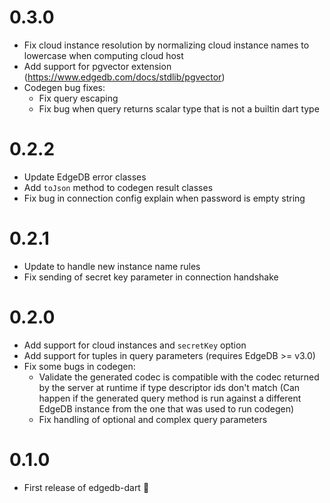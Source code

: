 # 0.3.0

- Fix cloud instance resolution by normalizing cloud instance names to
  lowercase when computing cloud host
- Add support for pgvector extension (<https://www.edgedb.com/docs/stdlib/pgvector>)
- Codegen bug fixes:
  - Fix query escaping
  - Fix bug when query returns scalar type that is not a builtin dart type

# 0.2.2

- Update EdgeDB error classes
- Add `toJson` method to codegen result classes
- Fix bug in connection config explain when password is empty string

# 0.2.1

- Update to handle new instance name rules
- Fix sending of secret key parameter in connection handshake

# 0.2.0

- Add support for cloud instances and `secretKey` option
- Add support for tuples in query parameters (requires EdgeDB >= v3.0)
- Fix some bugs in codegen:
  - Validate the generated codec is compatible with the codec returned by
    the server at runtime if type descriptor ids don't match (Can happen if
    the generated query method is run against a different EdgeDB instance from
    the one that was used to run codegen)
  - Fix handling of optional and complex query parameters

# 0.1.0

- First release of edgedb-dart 🎉
